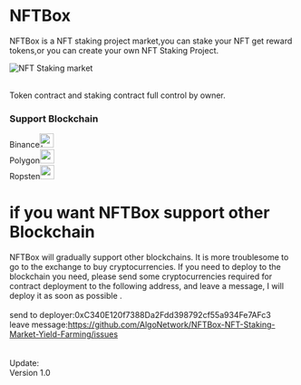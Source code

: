# NFTBox
NFTBox is a NFT staking project market,you can stake your NFT get reward tokens,or you can create your own NFT Staking Project.

<img src="https://github.com/AlgoNetwork/NFTBox/blob/main/screen.png" alt="NFT Staking market">



<br>Token contract and staking contract full control by owner.
### Support Blockchain

Binance<img src="https://github.com/AlgoNetwork/NFTBox-NFT-Staking-Market/blob/main/img/56.png" width="25" height="25" alt="bnb"> <br>
Polygon<img src="https://github.com/AlgoNetwork/NFTBox-NFT-Staking-Market/blob/main/img/137.png" width="25" height="25" alt="matic"> <br>
Ropsten<img src="https://github.com/AlgoNetwork/NFTBox-NFT-Staking-Market/blob/main/img/4.png" width="25" height="25" alt=""> <br>



# if you want NFTBox support other Blockchain
NFTBox will gradually support other blockchains. It is more troublesome to go to the exchange to buy cryptocurrencies. If you need to deploy to the blockchain you need, please send some cryptocurrencies required for contract deployment to the following address, and leave a message, I will deploy it as soon as possible .<br><br>
send to deployer:0xC340E120f7388Da2Fdd398792cf55a934Fe7AFc3<br>
leave message:https://github.com/AlgoNetwork/NFTBox-NFT-Staking-Market-Yield-Farming/issues<br>
<br><br>
Update:<br>
Version 1.0


